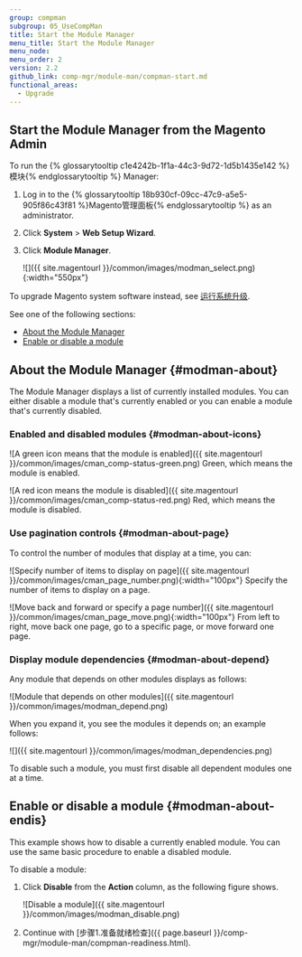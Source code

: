 ```yaml
---
group: compman
subgroup: 05_UseCompMan
title: Start the Module Manager
menu_title: Start the Module Manager
menu_node:
menu_order: 2
version: 2.2
github_link: comp-mgr/module-man/compman-start.md
functional_areas:
  - Upgrade
---
```


<h2 id="compman-access">Start the Module Manager from the Magento Admin</h2>
To run the {% glossarytooltip c1e4242b-1f1a-44c3-9d72-1d5b1435e142 %}模块{% endglossarytooltip %} Manager:

1.	Log in to the {% glossarytooltip 18b930cf-09cc-47c9-a5e5-905f86c43f81 %}Magento管理面板{% endglossarytooltip %} as an administrator.
2.	Click **System** > **Web Setup Wizard**.
3.	Click **Module Manager**.

	![]({{ site.magentourl }}/common/images/modman_select.png){:width="550px"}

To upgrade Magento system software instead, see <a href="{{ page.baseurl }}/comp-mgr/upgrader/upgrade-start.html">运行系统升级</a>.

See one of the following sections:

*	[About the Module Manager](#modman-about)
*	[Enable or disable a module](#modman-about-endis)

## About the Module Manager {#modman-about}
The Module Manager displays a list of currently installed modules. You can either disable a module that's currently enabled or you can enable a module that's currently disabled.

### Enabled and disabled modules {#modman-about-icons}
![A green icon means that the module is enabled]({{ site.magentourl }}/common/images/cman_comp-status-green.png) Green, which means the module is enabled.

![A red icon means the module is disabled]({{ site.magentourl }}/common/images/cman_comp-status-red.png) Red, which means the module is disabled.

### Use pagination controls {#modman-about-page}
To control the number of modules that display at a time, you can:

![Specify number of items to display on page]({{ site.magentourl }}/common/images/cman_page_number.png){:width="100px"} Specify the number of items to display on a page.

![Move back and forward or specify a page number]({{ site.magentourl }}/common/images/cman_page_move.png){:width="100px"} From left to right, move back one page, go to a specific page, or move forward one page.

### Display module dependencies {#modman-about-depend}
Any module that depends on other modules displays as follows:

![Module that depends on other modules]({{ site.magentourl }}/common/images/modman_depend.png)

When you expand it, you see the modules it depends on; an example follows:

![]({{ site.magentourl }}/common/images/modman_dependencies.png)

To disable such a module, you must first disable all dependent modules one at a time.

## Enable or disable a module {#modman-about-endis}
This example shows how to disable a currently enabled module. You can use the same basic procedure to enable a disabled module.

To disable a module:

1.	Click **Disable** from the **Action** column, as the following figure shows.

	![Disable a module]({{ site.magentourl }}/common/images/modman_disable.png)
2.	Continue with [步骤1.准备就绪检查]({{ page.baseurl }}/comp-mgr/module-man/compman-readiness.html).
